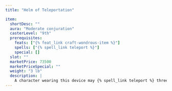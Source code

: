 ```yaml
---
title: "Helm of Teleportation"

item:
  shortDesc: ""
  aura: "Moderate conjuration"
  casterLevel: "9th"
  prerequisites:
    feats: ["{% feat_link craft-wondrous-item %}"]
    spells: ["{% spell_link teleport %}"]
    special: []
  slot: ""
  marketPrice: 73500
  marketPriceSpecial: ""
  weight: "3 lb"
  description: |
    A character wearing this device may {% spell_link teleport %} three times per day, exactly as if he had cast the spell of the same name.
---
```

